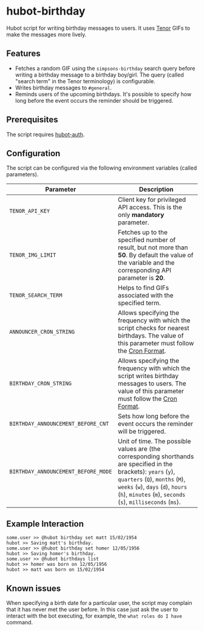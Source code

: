 # hubot-birthday

Hubot script for writing birthday messages to users. It uses [Tenor](https://tenor.com) GIFs to make the messages more lively.

## Features

* Fetches a random GIF using the `simpsons-birthday` search query before writing a birthday message to a birthday boy/girl. The query (called "search term" in the Tenor terminology) is configurable.
* Writes birthday messages to `#general`.
* Reminds users of the upcoming birthdays. It's possible to specify how long before the event occurs the reminder should be triggered.

## Prerequisites

The script requires [hubot-auth](https://github.com/hubot-scripts/hubot-auth).

## Configuration

The script can be configured via the following environment variables (called parameters).

| Parameter                           | Description |
|-------------------------------------|-------------|
| `TENOR_API_KEY`                     | Сlient key for privileged API access. This is the only **mandatory** parameter. |
| `TENOR_IMG_LIMIT`                   | Fetches up to the specified number of result, but not more than **50**. By default the value of the variable and the corresponding API parameter is **20**. |
| `TENOR_SEARCH_TERM`                 | Helps to find GIFs associated with the specified term. |
| `ANNOUNCER_CRON_STRING`             | Allows specifying the frequency with which the script checks for nearest birthdays. The value of this parameter must follow the [Cron Format](https://github.com/node-schedule/node-schedule#cron-style-scheduling). |
| `BIRTHDAY_CRON_STRING`              | Allows specifying the frequency with which the script writes birthday messages to users. The value of this parameter must follow the [Cron Format](https://github.com/node-schedule/node-schedule#cron-style-scheduling). |
| `BIRTHDAY_ANNOUNCEMENT_BEFORE_CNT`  | Sets how long before the event occurs the reminder will be triggered. |
| `BIRTHDAY_ANNOUNCEMENT_BEFORE_MODE` | Unit of time. The possible values are (the corresponding shorthands are specified in the brackets): `years` (`y`), `quarters` (`Q`), `months` (`M`), `weeks` (`w`), `days` (`d`), `hours` (`h`), `minutes` (`m`), `seconds` (`s`), `milliseconds` (`ms`). |

## Example Interaction

```
some.user >> @hubot birthday set matt 15/02/1954
hubot >> Saving matt's birthday.
some.user >> @hubot birthday set homer 12/05/1956
hubot >> Saving homer's birthday.
some.user >> @hubot birthdays list
hubot >> homer was born on 12/05/1956
hubot >> matt was born on 15/02/1954
```

## Known issues

When specifying a birth date for a particular user, the script may complain that it has never met the user before. In this case just ask the user to interact with the bot executing, for example, the `what roles do I have` command.

